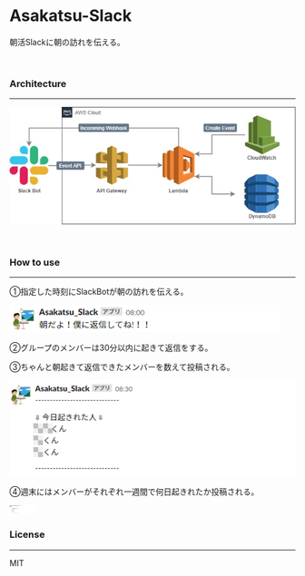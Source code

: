 # Asakatsu-Slack
朝活Slackに朝の訪れを伝える。

<br>

### Architecture
---
![Asakatsu_slack_architecure](./img/Asakatsu_slack_architecture.jpg)

<br>

### How to use
---
①指定した時刻にSlackBotが朝の訪れを伝える。

![Asakatsu_wake_up](./img/Asakatsu_wake_up.png)

②グループのメンバーは30分以内に起きて返信をする。

③ちゃんと朝起きて返信できたメンバーを数えて投稿される。

![Asakatsu_day_check](./img/Asakatsu_day_check.png)

④週末にはメンバーがそれぞれ一週間で何日起きれたか投稿される。

<img src="https://github.com/Luka-Magic/Asakatsu-Slack/blob/main/img/Asakatsu_day_check.png" width="48">

<br>

### License
---
MIT
